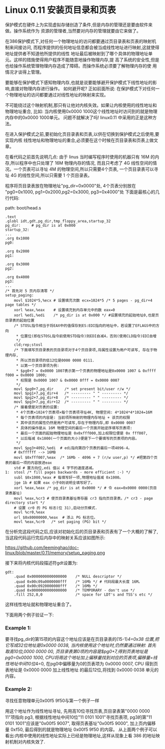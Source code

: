 Linux 0.11 安装页目录和页表
================================================================================

保护模式在硬件上为实现虚拟存储创造了条件,但是内存的管理还是要由软件来做。操作系统作为
资源的管理者,当然要对内存的管理就要由它来做了。

在386保护模式下,对任何一个物理地址的访问都要通过页目录表和页表的映射机制来间接访问,
而程序提供的任何地址信息都会被当成线性地址进行映射,这就使得地址提供者不知道他所提供的线性
地址最后被映射到了哪个具体的物理地址单元。这样的措施使得用户程序不能随意地操作物理内存,提
高了系统的安全性,但是也给操作系统管理物理内存造成了障碍。而操作系统必须要了解物理内存的使
用情况才谈得上管理。

要能够在保护模式下感知物理内存,也就是说要能够避开保护模式下线性地址的影响,直接对物理内存进行操作。
如何避开呢?
正如前面所说: 在保护模式下对任何一个物理地址的访问都要通过对线性地址的映射来实现。

不可能绕过这个映射机制,那只有让他对内核失效。如果让内核使用的线性地址和物理地址重合,
比如: 当内核使用0x0000 1000这个线性地址时访问到的就是物理内存中的0x0000 1000单元。
问题不就解决了吗!
linux0.11 中采用的正是这种方法。

在进入保护模式之前,要初始化页目录表和页表,以供在切换到保护模式之后使用,要实现内核
线性地址和物理地址的重合,必须要在这个时候在页目录表和页表上做文章。

在看代码之前首先说明几点:
由于 linus 当时编写程序时使用的机器只有 16M 的内存,所以程序中也只处理了 16M 物理内存的情况,
而且只考虑了 4G 线性空间的情况。一个页表可以寻址 4M 的物理空间,所以只需要4个页表,
一个页目录表可以寻址 4G 的线性空间,所以只需要 1 个页目录表。

程序将页目录表放在物理地址"pg_dir=0x0000"处, 4个页表分别放在
"pg0=0x1000, pg1=0x2000,pg2=0x3000, pg3=0x4000"处
下面是最核心的几行代码:

path: boot/head.s

```
.text
.globl idt,gdt,pg_dir,tmp_floppy_area,startup_32
pg_dir:     # pg_dir is at 0x000
startup_32:
...
.org 0x1000
pg0:

.org 0x2000
pg1:

.org 0x3000
pg2:

.org 0x4000
pg3:
...
/* 首先对 5 页内存清零 */
setup_paging:
    movl $1024*5,%ecx # 设置填充次数 ecx=1024*5 /* 5 pages - pg_dir+4 page tables */
    xorl %eax,%eax    # 设置填充到内存单元中的数 eax=0
    xorl %edi,%edi    /* pg_dir is at 0x000 */ #设置填充的起始地址0,也是页目录表的起始位置
    /* STOSL指令相当于将EAX中的值保存到ES:EDI指向的地址中，若设置了EFLAGS中的方向
     * 位置位(即在STOSL指令前使用STD指令)则EDI自减4，否则(使用CLD指令)EDI自增
     */
    cld;rep;stosl
    /* 下面填写页目录表的页目录项对于4个页目录项,将属性设置为用户可读写, 存在于物理内存,
     * 所以页目录项的低12位是0000 0000 0111.
     * 以第一个页目录项为例:
     * $pg0+7 = 0x0000 1007表示第一个页表的物理地址是0x0000 1007 & 0xffff f000 = 0x0000 1000;
     * 权限是 0x0000 1007 & 0x0000 0fff = 0x0000 0007
     */
    movl $pg0+7,pg_dir     /* set present bit/user r/w */
    movl $pg1+7,pg_dir+4   /* --------- " " --------- */
    movl $pg2+7,pg_dir+8   /* --------- " " --------- */
    movl $pg3+7,pg_dir+12  /* --------- " " --------- */
    /* 接着便是对页表的设置:
     * 4个页表×1024个页表项×每个页表项寻址4K, 物理空间: 4*1024*4*1024=16M
     * 每个页表项的内容是: 当前项所映射的物理内存地址 + 该页的权限
     * 其中该页的属性仍然是用户可读写,存在于物理内存,即 0x0000 0007
     * 具体的操作是从 16M 物理空间的最后一个页面开始逆序填写页表项:
     * 最后一个页面的起始物理地址是 0x0xfff000,加上权限位便是 0x fff007,
     * 以后每减 0x1000(一个页面的大小)便是下一个要填写的页表项的内容。
     */
    movl $pg3+4092,%edi  # edi指向第四个页表的最后一项4096-4。
    # 0xffffff --> 16MB
    movl $0xfff007,%eax  /* 16Mb - 4096 + 7 (r/w user,p) */ #把第四个页表的最后一项的内容放进eax
    std # 置方向位,edi 值以 4 字节的速度递减。
1:  stosl /* fill pages backwards - more efficient :-) */
    subl $0x1000,%eax # 每填写好一项,物理地址值减 0x1000。
    jge 1b # 如果 eax 小于0则说明全填写好了。
    xorl %eax,%eax /* pg_dir is at 0x0000 */ # 令 eax=0x0000 0000(页目录表基址)
    movl %eax,%cr3 # 使页目录表基址寄存器 cr3 指向页目录表。/* cr3 - page directory start */
    # 设置 cr0 的 PG 标志(位 31),启动分页模式.
    movl %cr0,%eax
    orl $0x80000000,%eax  # 添上 PG 标志位。
    movl %eax,%cr0   /* set paging (PG) bit */
```

在分析完这段代码之后,应该对初始化后的页目录表和页表有了一个大概的了解了,
当这段代码运行完后内存中的映射关系应该如图所示:

https://github.com/leeminghao/doc-linux/blob/master/0.11/memory/setup_paging.png

接下来将内核代码段描述符gdt设置为:

```
gdt:
    .quad 0x0000000000000000    /* NULL descriptor */
    .quad 0x00c09a0000000fff    /* 16Mb */ # 代码段最大长度 16M。
    .quad 0x00c0920000000fff    /* 16Mb */
    .quad 0x0000000000000000    /* TEMPORARY - don't use */
    .fill 252,8,0               /* space for LDT's and TSS's etc */
```
这样线性地址就和物理地址重合了。

下面用两个例子验证一下:

### Example 1:

要寻找pg_dir的第15项的内容这个地址应该是在页目录表的(15-1)*4=0x38 位置,把它写成32位地址是0x0000 0038,
当内核使用这个地址时,仍然要通过映射:
首先取高10位,0000 0000 00, 页目录表第0项的内容是$pg0+7,得到页表地址是pg0=0x0000 1000,
CPU将用这个地址加上偏移量找到对应的页表项,偏移量=线性地址中间10位*4=0,
在pg0中偏移量为0的页表项为 0x0000 0007, CPU 得到页表地址是 0x0000 0000 加上线性地址
的最后12位,将找到 0x0000 0038 单元的内容。

### Example 2:

寻找任意物理单元0x00f5 9f50与第一个例子一样

用这个地址作为线性地址寻址, 先用高10位寻找页表,页目录表第"0000 0000 11"项指向 pg3,
根据线性地址中间10位"11 0101 1001"寻找页表项, pg3的第"11 0101 1001"应该是"0x00f5 9007",
取得页表基址"0x00f5 9000", 加上页内偏移量 0xf50, 最后得到的就是物理地址 0x00f5 9f50 的内容。
从上面两个例子可以看出:内核中使用的线性地址实际上已经是物理地址,这样从现象上看 386 的地址映射机制对内核失效了.
